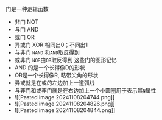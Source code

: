 门是一种逻辑函数
- 非门 NOT
- 与门 AND
- 或门 OR
- 异或门 XOR 相同出0；不同出1
- 与非门 `NAND` 和`AND`取反得到
- 或非门 `NOR`由`OR`取反得到
这些门的图形记忆
- AND 的是一个长得像D的形状
- OR是一个长得像R, 略带尖角的形状
- 异或就是在或的左边加上一道弧线
- 与非门和或非门就是在右边加上一个小圆圈用于表示其`N`属性
- ![[Pasted image 20241108204744.png]]
- ![[Pasted image 20241108204826.png]]
- ![[Pasted image 20241108204844.png]]